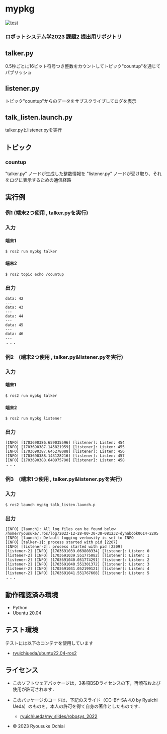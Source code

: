# mypkg
[![test](https://github.com/ryousukeochiai/mypkg/actions/workflows/test.yml/badge.svg)](https://github.com/ryousukeochiai/mypkg/actions/workflows/test.yml)

### ロボットシステム学2023 課題2 提出用リポジトリ

## talker.py
0.5秒ごとに16ビット符号つき整数をカウントしてトピック"countup"を通じてパブリッシュ

## listener.py
トピック"countup"からのデータをサブスクライブしてログを表示

## talk_listen.launch.py
talker.pyとlistener.pyを実行

## トピック
### countup
 "talker.py" ノードが生成した整数情報を "listener.py" ノードが受け取り、それをログに表示するための通信経路

## 実行例

### 例1 (端末2つ使用 , talker.pyを実行)

### 入力
#### 端末1

```
$ ros2 run mypkg talker
```

#### 端末2

```
$ ros2 topic echo /countup
```


### 出力

```
data: 42
---
data: 43
---
data: 44
---
data: 45
---
data: 46
---
・・・
```


### 例2　(端末2つ使用 , talker.py&listener.pyを実行)

### 入力
#### 端末1

```
$ ros2 run mypkg talker
```

#### 端末2

```
$ ros2 run mypkg listener
```


### 出力

```
[INFO] [1703690386.659035596] [listener]: Listen: 454
[INFO] [1703690387.145821959] [listener]: Listen: 455
[INFO] [1703690387.645278088] [listener]: Listen: 456
[INFO] [1703690388.143128216] [listener]: Listen: 457
[INFO] [1703690388.640975790] [listener]: Listen: 458
・・・
```



### 例3　(端末1つ使用 , talker.py&listener.pyを実行)

### 入力

```
$ ros2 launch mypkg talk_listen.launch.p
```

### 出力

```
[INFO] [launch]: All log files can be found below /home/ryousuke/.ros/log/2023-12-28-00-30-38-081232-dynabook0614-2205
[INFO] [launch]: Default logging verbosity is set to INFO
[INFO] [talker-1]: process started with pid [2207]
[INFO] [listener-2]: process started with pid [2209]
[listener-2] [INFO] [1703691039.069808334] [listener]: Listen: 0
[listener-2] [INFO] [1703691039.551775082] [listener]: Listen: 1
[listener-2] [INFO] [1703691040.051774291] [listener]: Listen: 2
[listener-2] [INFO] [1703691040.551301372] [listener]: Listen: 3
[listener-2] [INFO] [1703691041.052199121] [listener]: Listen: 4
[listener-2] [INFO] [1703691041.551767608] [listener]: Listen: 5
・・・
```


## 動作確認済み環境
* Python
* Ubuntu 20.04

## テスト環境
テストには以下のコンテナを使用しています
* [ryuichiueda/ubuntu22.04-ros2](https://hub.docker.com/r/ryuichiueda/ubuntu22.04-ros2)

## ライセンス
* このソフトウェアパッケージは，3条項BSDライセンスの下，再頒布および使用が許可されます．
* このパッケージのコードは，下記のスライド（CC-BY-SA 4.0 by Ryuichi Ueda）のものを，本人の許可を得て自身の著作としたものです．
   * [ryuichiueda/my_slides/robosys_2022](https://github.com/ryuichiueda/my_slides/tree/master/robosys_2022)

* © 2023 Ryousuke Ochiai
